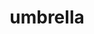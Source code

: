 ---
layout: travel&places
title: umbrella
emoji: umbrella
permalink: ☂.html
image: assets/img/3moji/umbrella.png
---